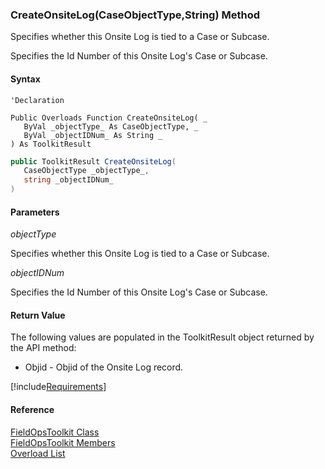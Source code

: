 ﻿### CreateOnsiteLog(CaseObjectType,String) Method

Specifies whether this Onsite Log is tied to a Case or Subcase.

Specifies the Id Number of this Onsite Log's Case or Subcase.

#### Syntax

```vbnet
'Declaration

Public Overloads Function CreateOnsiteLog( _
   ByVal _objectType_ As CaseObjectType, _
   ByVal _objectIDNum_ As String _
) As ToolkitResult
```

```csharp
public ToolkitResult CreateOnsiteLog( 
   CaseObjectType _objectType_,
   string _objectIDNum_
)
```

#### Parameters

_objectType_

Specifies whether this Onsite Log is tied to a Case or Subcase.

_objectIDNum_

Specifies the Id Number of this Onsite Log's Case or Subcase.

#### Return Value

The following values are populated in the ToolkitResult object returned by the API method:

*   Objid \- Objid of the Onsite Log record.

[!include[Requirements](../partials/requirements.md)]

#### Reference

[FieldOpsToolkit Class](FChoice.Toolkits.Clarify~FChoice.Toolkits.Clarify.FieldOps.FieldOpsToolkit.md)  
[FieldOpsToolkit Members](FChoice.Toolkits.Clarify~FChoice.Toolkits.Clarify.FieldOps.FieldOpsToolkit_members.md)  
[Overload List](FChoice.Toolkits.Clarify~FChoice.Toolkits.Clarify.FieldOps.FieldOpsToolkit~CreateOnsiteLog.md)